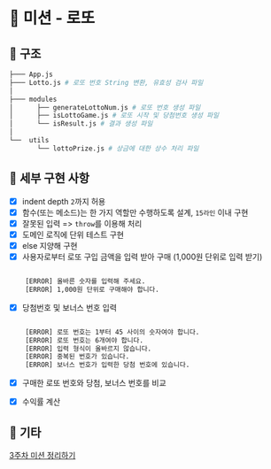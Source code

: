 # 🎱 미션 - 로또

## 🦴 구조

```sh
├─── App.js
├─── Lotto.js # 로또 번호 String 변환, 유효성 검사 파일
│   
├─── modules       
│      ├── generateLottoNum.js # 로또 번호 생성 파일
│      ├── isLottoGame.js # 로또 시작 및 당첨번호 생성 파일
│      └── isResult.js # 결과 생성 파일
│
└──  utils
       └── lottoPrize.js # 상금에 대한 상수 처리 파일
```

## 📌 세부 구현 사항

- [x] indent depth `2`까지 허용
- [x] 함수(또는 메소드)는 한 가지 역할만 수행하도록 설계, `15라인` 이내 구현
- [x] 잘못된 입력 => `throw`를 이용해 처리
- [x] 도메인 로직에 단위 테스트 구현
- [x] else 지양해 구현
- [x] 사용자로부터 로또 구입 금액을 입력 받아 구매 (1,000원 단위로 입력 받기)

```sh

    [ERROR] 올바른 숫자를 입력해 주세요.
    [ERROR] 1,000원 단위로 구매해야 합니다.

```
- [x] 당첨번호 및 보너스 번호 입력
```sh

    [ERROR] 로또 번호는 1부터 45 사이의 숫자여야 합니다.
    [ERROR] 로또 번호는 6개여야 합니다.
    [ERROR] 입력 형식이 올바르지 않습니다.
    [ERROR] 중복된 번호가 있습니다.
    [ERROR] 보너스 번호가 입력한 당첨 번호에 있습니다.

```
- [x] 구매한 로또 번호와 당첨, 보너스 번호를 비교
- [x] 수익률 계산






## 🍌 기타

[3주차 미션 정리하기](https://jade-gasoline-2a3.notion.site/e80071d16aa64f5a88b20212cb4db091)